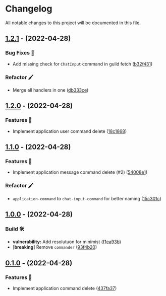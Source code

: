 # Changelog

All notable changes to this project will be documented in this file.

## [1.2.1](https://github.com/r-priyam/discord-commands-sync/compare/v1.2.0...v1.2.1) - (2022-04-28)

### Bug Fixes 🐛

- Add missing check for `ChatInput` command in guild fetch ([b32f431](https://github.com/r-priyam/discord-commands-sync/commit/b32f4318f7702530ea6e72a24399ebd1f6808fec))

### Refactor 🖌️

- Merge all handlers in one ([db333ce](https://github.com/r-priyam/discord-commands-sync/commit/db333ce4cb388176ac1d36e58ecbf44fd63c84fe))

## [1.2.0](https://github.com/r-priyam/discord-commands-sync/compare/v1.1.0...v1.2.0) - (2022-04-28)

### Features 🎉

- Implement application user command delete ([18c1868](https://github.com/r-priyam/discord-commands-sync/commit/18c1868cd2d8ed2b3f2a25cd0cd6e3062f476a87))

## [1.1.0](https://github.com/r-priyam/discord-commands-sync/compare/v1.0.0...v1.1.0) - (2022-04-28)

### Features 🎉

- Implement application message command delete (#2) ([54008e1](https://github.com/r-priyam/discord-commands-sync/commit/54008e1087e27604a152d711ecfcbd1576bd1db2))

### Refactor 🖌️

- `application-command` to `chat-input-command` for better naming ([15c301c](https://github.com/r-priyam/discord-commands-sync/commit/15c301c400b7012f589f48ff46486336f5a531fc))

## [1.0.0](https://github.com/r-priyam/discord-commands-sync/compare/v0.1.0...v1.0.0) - (2022-04-28)

### Build 🛠️

- **vulnerability:** Add resolutuon for minimist ([f1ea93b](https://github.com/r-priyam/discord-commands-sync/commit/f1ea93b3b96d3c52f3160e881455dae2f1c1e099))
- [**breaking**] Remove `commander` ([93f4b20](https://github.com/r-priyam/discord-commands-sync/commit/93f4b20d67c072c02088a72975f323e514bd42d6))

## [0.1.0](https://github.com/r-priyam/discord-commands-sync/tree/v0.1.0) - (2022-04-28)

### Features 🎉

- Implement application command delete ([437fa37](https://github.com/r-priyam/discord-commands-sync/commit/437fa372019b2ad5ca861a91dc626a9207496627))
